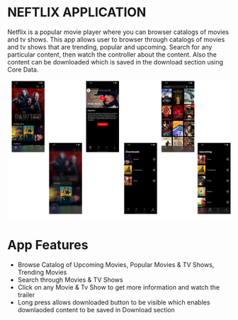 # NEFTLIX APPLICATION


Netflix is a popular movie player where you can browser catalogs of movies and tv shows. This app allows user to browser through catalogs of movies and tv shows that are trending, popular and upcoming. Search for any particular content, then watch the controller about the content. Also the content can be downloaded which is saved in the download section using Core Data.



![NetflixAppScreenShots](./ScreenShots/MashedApp.png)



# App Features 

- Browse Catalog of Upcoming Movies, Popular Movies & TV Shows, Trending Movies
- Search through Movies & TV Shows
- Click on any Movie & Tv Show to get more information and watch the trailer
- Long press allows downloaded button to be visible which enables downlaoded content to be saved in Download section


